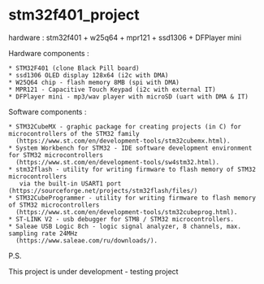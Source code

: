 # stm32f401_project
hardware : stm32f401 + w25q64 + mpr121 + ssd1306 + DFPlayer mini

Hardware components :

```
* STM32F401 (clone Black Pill board)
* ssd1306 OLED display 128x64 (i2c with DMA)
* W25Q64 chip - flash memory 8MB (spi with DMA)
* MPR121 - Capacitive Touch Keypad (i2c with external IT)
* DFPlayer mini - mp3/wav player with microSD (uart with DMA & IT)
```

Software components :

```
* STM32CubeMX - graphic package for creating projects (in C) for microcontrollers of the STM32 family
  (https://www.st.com/en/development-tools/stm32cubemx.html).
* System Workbench for STM32 - IDE software development environment for STM32 microcontrollers
  (https://www.st.com/en/development-tools/sw4stm32.html).
* stm32flash - utility for writing firmware to flash memory of STM32 microcontrollers
   via the built-in USART1 port (https://sourceforge.net/projects/stm32flash/files/)
* STM32CubeProgrammer - utility for writing firmware to flash memory of STM32 microcontrollers
  (https://www.st.com/en/development-tools/stm32cubeprog.html).
* ST-LINK V2 - usb debugger for STM8 / STM32 microcontrollers.
* Saleae USB Logic 8ch - logic signal analyzer, 8 channels, max. sampling rate 24MHz
  (https://www.saleae.com/ru/downloads/).
```


P.S.

This project is under development - testing project

